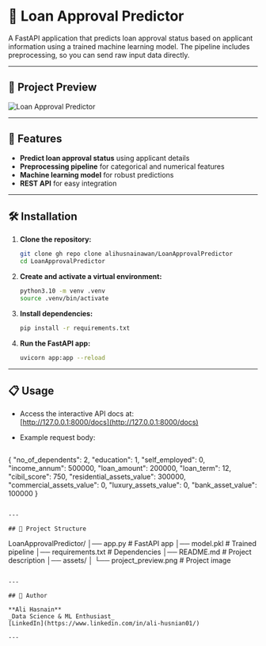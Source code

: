 # 🏦 Loan Approval Predictor

A FastAPI application that predicts loan approval status based on applicant information using a trained machine learning model. The pipeline includes preprocessing, so you can send raw input data directly.

---

## 📸 Project Preview

![Loan Approval Predictor](./assets/LoanApprovalPredictor/assets/1.png)
<!-- Place your project image at 'LoanApprovalPredictor/assets/project_preview.png' -->

---

## 🚀 Features

- **Predict loan approval status** using applicant details
- **Preprocessing pipeline** for categorical and numerical features
- **Machine learning model** for robust predictions
- **REST API** for easy integration

---

## 🛠️ Installation

1. **Clone the repository:**
   ```bash
   git clone gh repo clone alihusnainawan/LoanApprovalPredictor
   cd LoanApprovalPredictor
   ```

2. **Create and activate a virtual environment:**
   ```bash
   python3.10 -m venv .venv
   source .venv/bin/activate
   ```

3. **Install dependencies:**
   ```bash
   pip install -r requirements.txt
   ```

4. **Run the FastAPI app:**
   ```bash
   uvicorn app:app --reload
   ```

---

## 📋 Usage

- Access the interactive API docs at:  
  [http://127.0.0.1:8000/docs](http://127.0.0.1:8000/docs)

- Example request body:
  ```json

{
  "no_of_dependents": 2,
  "education": 1,
  "self_employed": 0,
  "income_annum": 500000,
  "loan_amount": 200000,
  "loan_term": 12,
  "cibil_score": 750,
  "residential_assets_value": 300000,
  "commercial_assets_value": 0,
  "luxury_assets_value": 0,
  "bank_asset_value": 100000
}

  ```

---

## 📁 Project Structure

```
LoanApprovalPredictor/
│── app.py               # FastAPI app
│── model.pkl            # Trained pipeline
│── requirements.txt     # Dependencies
│── README.md            # Project description
│── assets/
│   └── project_preview.png   # Project image
```

---

## 👤 Author

**Ali Hasnain**  
_Data Science & ML Enthusiast_  
[LinkedIn](https://www.linkedin.com/in/ali-husnian01/)

---
